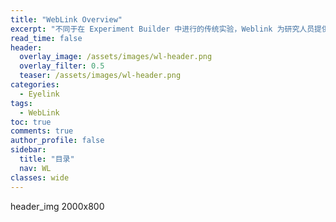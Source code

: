```yaml
---
title: "WebLink Overview"
excerpt: "不同于在 Experiment Builder 中进行的传统实验，Weblink 为研究人员提供了一个更加开放而且多元的刺激呈现空间。"
read_time: false
header:
  overlay_image: /assets/images/wl-header.png
  overlay_filter: 0.5
  teaser: /assets/images/wl-header.png
categories:
  - Eyelink
tags:
  - WebLink
toc: true
comments: true
author_profile: false
sidebar:
  title: "目录"
  nav: WL
classes: wide
---
```





header_img 2000x800
